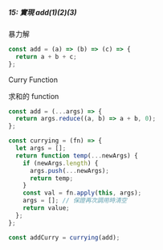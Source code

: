 ##### 15: 實現 add(1)(2)(3)

暴力解

```js
const add = (a) => (b) => (c) => {
  return a + b + c;
};
```

Curry Function

求和的 function

```js
const add = (...args) => {
  return args.reduce((a, b) => a + b, 0);
};
```

```js
const currying = (fn) => {
  let args = [];
  return function temp(...newArgs) {
    if (newArgs.length) {
      args.push(...newArgs);
      return temp;
    }
    const val = fn.apply(this, args);
    args = []; // 保證再次調用時清空
    return value;
  };
};

const addCurry = currying(add);
```

<!-- expect to be addCurry(1)(2)(3)() => 15 -->
